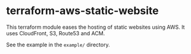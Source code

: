 # terraform-aws-static-website

This terraform module eases the hosting of static websites using AWS. It uses CloudFront, S3, Route53 and ACM.

See the example in the `example/` directory.

